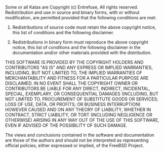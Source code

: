 Some or all Katas are Copyright (c) Entrefuse, All rights reserved. Redistribution and use in source and binary forms, with or without modification, 
are permitted provided that the following conditions are met:

1. Redistributions of source code must retain the above copyright notice, this list of conditions and the following 
disclaimer.

2. Redistributions in binary form must reproduce the above copyright notice, this list of conditions and the following 
disclaimer in the documentation and/or other materials provided with the distribution.

THIS SOFTWARE IS PROVIDED BY THE COPYRIGHT HOLDERS AND CONTRIBUTORS "AS IS" AND ANY EXPRESS OR IMPLIED WARRANTIES, 
INCLUDING, BUT NOT LIMITED TO, THE IMPLIED WARRANTIES OF MERCHANTABILITY AND FITNESS FOR A PARTICULAR PURPOSE ARE 
DISCLAIMED. IN NO EVENT SHALL THE COPYRIGHT OWNER OR CONTRIBUTORS BE LIABLE FOR ANY DIRECT, INDIRECT, INCIDENTAL, 
SPECIAL, EXEMPLARY, OR CONSEQUENTIAL DAMAGES (INCLUDING, BUT NOT LIMITED TO, PROCUREMENT OF SUBSTITUTE GOODS OR 
SERVICES; LOSS OF USE, DATA, OR PROFITS; OR BUSINESS INTERRUPTION) HOWEVER CAUSED AND ON ANY THEORY OF LIABILITY, 
WHETHER IN CONTRACT, STRICT LIABILITY, OR TORT (INCLUDING NEGLIGENCE OR OTHERWISE) ARISING IN ANY WAY OUT OF THE USE OF 
THIS SOFTWARE, EVEN IF ADVISED OF THE POSSIBILITY OF SUCH DAMAGE. 

The views and conclusions contained in the software and documentation are those of the authors and should not be 
interpreted as representing official policies, either expressed or implied, of the FreeBSD Project.
